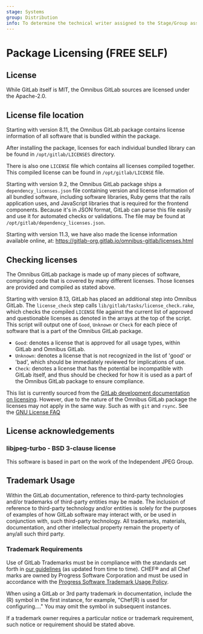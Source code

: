 ```yaml
---
stage: Systems
group: Distribution
info: To determine the technical writer assigned to the Stage/Group associated with this page, see https://about.gitlab.com/handbook/product/ux/technical-writing/#assignments
---
```


# Package Licensing **(FREE SELF)**

## License

While GitLab itself is MIT, the Omnibus GitLab sources are licensed under the Apache-2.0.

## License file location

Starting with version 8.11, the Omnibus GitLab package contains license
information of all software that is bundled within the package.

After installing the package, licenses for each individual bundled library
can be found in `/opt/gitlab/LICENSES` directory.

There is also one `LICENSE` file which contains all licenses compiled together.
This compiled license can be found in `/opt/gitlab/LICENSE` file.

Starting with version 9.2, the Omnibus GitLab package ships a
`dependency_licenses.json` file containing version and license information of
all bundled software, including software libraries, Ruby gems that the rails
application uses, and JavaScript libraries that is required for the frontend
components. Because it's in JSON format, GitLab can parse this file easily and use it for automated checks or validations. The file may be found at
`/opt/gitlab/dependency_licenses.json`.

Starting with version 11.3, we have also made the license information available
online, at: <https://gitlab-org.gitlab.io/omnibus-gitlab/licenses.html>

## Checking licenses

The Omnibus GitLab package is made up of many pieces of software, comprising code
that is covered by many different licenses. Those licenses are provided and
compiled as stated above.

Starting with version 8.13, GitLab has placed an additional step into
Omnibus GitLab. The `license_check` step calls
`lib/gitlab/tasks/license_check.rake`, which checks the compiled `LICENSE` file
against the current list of approved and questionable licenses as denoted in the
arrays at the top of the script. This script will output one of `Good`,
`Unknown` or `Check` for each piece of software that is a part of the
Omnibus GitLab package.

- `Good`: denotes a license that is approved for all usage types, within GitLab and
  Omnibus GitLab.
- `Unknown`: denotes a license that is not recognized in the list of 'good' or 'bad',
  which should be immediately reviewed for implications of use.
- `Check`: denotes a license that has the potential be incompatible with GitLab itself,
  and thus should be checked for how it is used as a part of the Omnibus GitLab package
  to ensure compliance.

This list is currently sourced from the [GitLab development documentation on licensing](https://gitlab.com/gitlab-org/gitlab-foss/blob/master/doc/development/licensing.md).
However, due to the nature of the Omnibus GitLab package the licenses may not apply
in the same way. Such as with `git` and `rsync`. See the [GNU License FAQ](https://www.gnu.org/licenses/gpl-faq.en.html#MereAggregation)

## License acknowledgements

### libjpeg-turbo - BSD 3-clause license

This software is based in part on the work of the Independent JPEG Group.

## Trademark Usage

Within the GitLab documentation, reference to third-party technologies and/or trademarks of third-party entities may be made. The inclusion of reference to third-party technology and/or entities is solely for the purposes of examples of how GitLab software may interact with, or be used in conjunction with, such third-party technology.
All trademarks, materials, documentation, and other intellectual property remain the property of any/all such third party.

### Trademark Requirements

Use of GitLab Trademarks must be in compliance with the standards set forth in [our guidelines](https://about.gitlab.com/handbook/marketing/corporate-marketing/brand-activation/trademark-guidelines/) (as updated from time to time).
CHEF® and all Chef marks are owned by Progress Software Corporation and must be used in accordance with the [Progress Software Trademark Usage Policy](https://www.progress.com/legal/trademarks).

When using a GitLab or 3rd party trademark in documentation, include the (R) symbol in the first instance, for example, "Chef(R) is used for configuring...." You may omit the symbol in subsequent instances.

If a trademark owner requires a particular notice or trademark requirement, such notice or requirement should be stated above.

